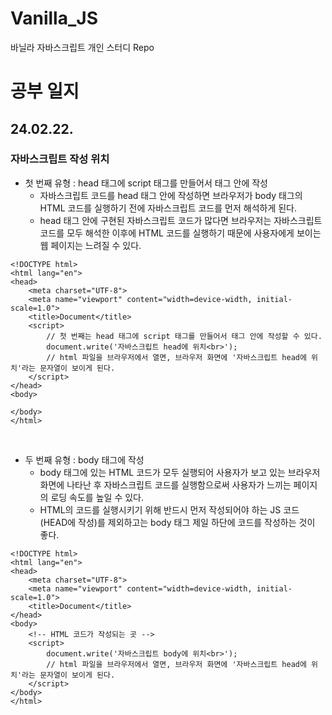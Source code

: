 # Vanilla_JS
바닐라 자바스크립트 개인 스터디 Repo

# 공부 일지
## 24.02.22.
### 자바스크립트 작성 위치
* 첫 번째 유형 : head 태그에 script 태그를 만들어서 태그 안에 작성
  - 자바스크립트 코드를 head 태그 안에 작성하면 브라우저가 body 태그의 HTML 코드를 실행하기 전에 자바스크립트 코드를 먼저 해석하게 된다.
  - head 태그 안에 구현된 자바스크립트 코드가 많다면 브라우저는 자바스크립트 코드를 모두 해석한 이후에 HTML 코드를 실행하기 때문에 사용자에게 보이는 웹 페이지는 느려질 수 있다.

```
<!DOCTYPE html>
<html lang="en">
<head>
    <meta charset="UTF-8">
    <meta name="viewport" content="width=device-width, initial-scale=1.0">
    <title>Document</title>
    <script>
        // 첫 번째는 head 태그에 script 태그를 만들어서 태그 안에 작성할 수 있다.
        document.write('자바스크립트 head에 위치<br>');
        // html 파일을 브라우저에서 열면, 브라우저 화면에 '자바스크립트 head에 위치'라는 문자열이 보이게 된다.
    </script>
</head>
<body>
    
</body>
</html>
```

<br>

* 두 번째 유형 : body 태그에 작성
  - body 태그에 있는 HTML 코드가 모두 실행되어 사용자가 보고 있는 브라우저 화면에 나타난 후 자바스크립트 코드를 실행함으로써 사용자가 느끼는 페이지의 로딩 속도를 높일 수 있다.
  - HTML의 코드를 실행시키기 위해 반드시 먼저 작성되어야 하는 JS 코드 (HEAD에 작성)를 제외하고는 body 태그 제일 하단에 코드를 작성하는 것이 좋다.

```
<!DOCTYPE html>
<html lang="en">
<head>
    <meta charset="UTF-8">
    <meta name="viewport" content="width=device-width, initial-scale=1.0">
    <title>Document</title>
</head>
<body>
    <!-- HTML 코드가 작성되는 곳 -->
    <script>
        document.write('자바스크립트 body에 위치<br>');
        // html 파일을 브라우저에서 열면, 브라우저 화면에 '자바스크립트 head에 위치'라는 문자열이 보이게 된다.
    </script>
</body>
</html>
```
